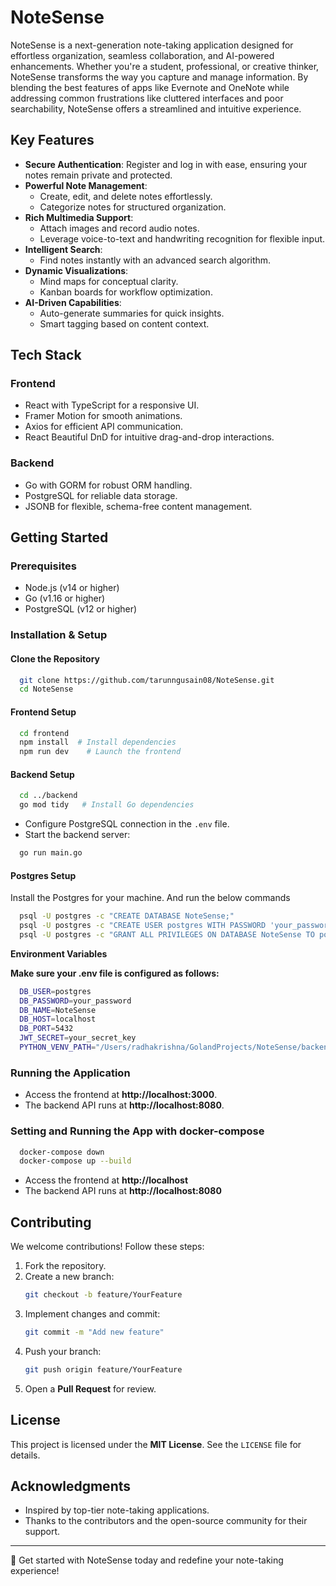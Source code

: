 # NoteSense

NoteSense is a next-generation note-taking application designed for effortless organization, seamless collaboration, and AI-powered enhancements. Whether you're a student, professional, or creative thinker, NoteSense transforms the way you capture and manage information. By blending the best features of apps like Evernote and OneNote while addressing common frustrations like cluttered interfaces and poor searchability, NoteSense offers a streamlined and intuitive experience.

## Key Features

- **Secure Authentication**: Register and log in with ease, ensuring your notes remain private and protected.
- **Powerful Note Management**:
  - Create, edit, and delete notes effortlessly.
  - Categorize notes for structured organization.
- **Rich Multimedia Support**:
  - Attach images and record audio notes.
  - Leverage voice-to-text and handwriting recognition for flexible input.
- **Intelligent Search**:
  - Find notes instantly with an advanced search algorithm.
- **Dynamic Visualizations**:
  - Mind maps for conceptual clarity.
  - Kanban boards for workflow optimization.
- **AI-Driven Capabilities**:
  - Auto-generate summaries for quick insights.
  - Smart tagging based on content context.

## Tech Stack

### **Frontend**
- React with TypeScript for a responsive UI.
- Framer Motion for smooth animations.
- Axios for efficient API communication.
- React Beautiful DnD for intuitive drag-and-drop interactions.

### **Backend**
- Go with GORM for robust ORM handling.
- PostgreSQL for reliable data storage.
- JSONB for flexible, schema-free content management.

## Getting Started

### **Prerequisites**
- Node.js (v14 or higher)
- Go (v1.16 or higher)
- PostgreSQL (v12 or higher)

### **Installation & Setup**

#### **Clone the Repository**
```bash
  git clone https://github.com/tarunngusain08/NoteSense.git
  cd NoteSense
```

#### **Frontend Setup**
```bash
  cd frontend
  npm install  # Install dependencies
  npm run dev    # Launch the frontend
```

#### **Backend Setup**
```bash
  cd ../backend
  go mod tidy   # Install Go dependencies
```
- Configure PostgreSQL connection in the `.env` file.
- Start the backend server:
```bash
  go run main.go
```

#### **Postgres Setup**
Install the Postgres for your machine. And run the below commands
```bash
  psql -U postgres -c "CREATE DATABASE NoteSense;"
  psql -U postgres -c "CREATE USER postgres WITH PASSWORD 'your_password';"
  psql -U postgres -c "GRANT ALL PRIVILEGES ON DATABASE NoteSense TO postgres;"
```

**Environment Variables**

**Make sure your .env file is configured as follows:**
```bash
  DB_USER=postgres    
  DB_PASSWORD=your_password
  DB_NAME=NoteSense
  DB_HOST=localhost
  DB_PORT=5432
  JWT_SECRET=your_secret_key
  PYTHON_VENV_PATH="/Users/radhakrishna/GolandProjects/NoteSense/backend/scripts/venv/bin/python"
```

### **Running the Application**
- Access the frontend at **http://localhost:3000**.
- The backend API runs at **http://localhost:8080**.

### **Setting and Running the App with docker-compose**
```bash
  docker-compose down
  docker-compose up --build
```
- Access the frontend at **http://localhost** 
- The backend API runs at **http://localhost:8080**

## Contributing
We welcome contributions! Follow these steps:
1. Fork the repository.
2. Create a new branch:
   ```bash
   git checkout -b feature/YourFeature
   ```
3. Implement changes and commit:
   ```bash
   git commit -m "Add new feature"
   ```
4. Push your branch:
   ```bash
   git push origin feature/YourFeature
   ```
5. Open a **Pull Request** for review.

## License
This project is licensed under the **MIT License**. See the `LICENSE` file for details.

## Acknowledgments
- Inspired by top-tier note-taking applications.
- Thanks to the contributors and the open-source community for their support.

---

🚀 Get started with NoteSense today and redefine your note-taking experience!

